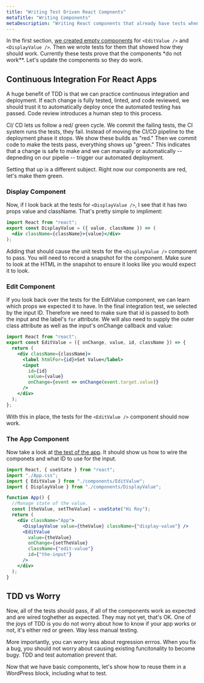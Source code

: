 ```yaml
---
title: "Writing Test Driven React Compnents"
metaTitle: "Writing Components"
metaDescription: "Writing React components that already have tests when using the TDD methodology"
---
```


In the first section, [we created empty components](http://localhost:8000/testing-react-apps/2-questions-and-specs#test-drivenreactdevelopment) for `<EditValue />` and `<DisplayValue />`. Then we wrote tests for them that showed how they should work. Currently these tests prove that the components \*do not work\*\*. Let's update the components so they do work.

## Continuous Integration For React Apps

A huge benefit of TDD is that we can practice continuous integration and deployment. If each change is fully tested, linted, and code reviewed, we should trust it to automatically deploy once the automated testing has passed. Code review introduces a human step to this process.

CI/ CD lets us follow a red/ green cycle. We commit the failing tests, the CI system runs the tests, they fail. Instead of moving the CI/CD pipeline to the deployment phase it stops. We show these builds as "red." Then we commit code to make the tests pass, everything shows up "green." This indicates that a change is safe to make and we can manually or automatically -- depneding on our pipelie -- trigger our automated deployment.

Setting that up is a different subject. Right now our components are red, let's make them green.

### Display Component

Now, if I look back at the tests for `<DisplayValue />`, I see that it has two props value and className. That's pretty simple to impliment:

```jsx
import React from "react";
export const DisplayValue = ({ value, className }) => (
  <div className={className}>{value}</div>
);
```

Adding that should cause the unit tests for the `<DisplayValue />` component to pass. You will need to record a snapshot for the component. Make sure to look at the HTML in the snapshot to ensure it looks like you would expect it to look.

### Edit Component

If you look back over the tests for the EditValue component, we can learn which props we expected it to have. In the final integration test, we selected by the input ID. Therefore we need to make sure that id is passed to both the input and the label's `for` attribute. We will also need to supply the outer class attribute as well as the input's onChange callback and value:

```jsx
import React from "react";
export const EditValue = ({ onChange, value, id, className }) => {
  return (
    <div className={className}>
      <label htmlFor={id}>Set Value</label>
      <input
        id={id}
        value={value}
        onChange={event => onChange(event.target.value)}
      />
    </div>
  );
};
```

With this in place, the tests for the `<EditValue />` component should now work.

### The App Component

Now take a look at [the test of the app](http://localhost:8000/testing-react-apps/4-integration-testing-react-apps#integrationtestingwithreacttestinglibrary). It should show us how to wire the componets and what ID to use for the input.

```jsx
import React, { useState } from "react";
import "./App.css";
import { EditValue } from "./components/EditValue";
import { DisplayValue } from "./components/DisplayValue";

function App() {
  //Manage state of the value.
  const [theValue, setTheValue] = useState("Hi Roy");
  return (
    <div className="App">
      <DisplayValue value={theValue} className={"display-value"} />
      <EditValue
        value={theValue}
        onChange={setTheValue}
        className={"edit-value"}
        id={"the-input"}
      />
    </div>
  );
}
```

## TDD vs Worry

Now, all of the tests should pass, if all of the components work as expected and are wired toghether as expected. They may not yet, that's OK. One of the joys of TDD is you do not worry about how to know if your app works or not, it's either red or green. Way less manual testing.

More importantly, you can worry less about regression errros. When you fix a bug, you should not worry about causing existing funcitonality to become bugy. TDD and test automation prevent that.

Now that we have basic components, let's show how to reuse them in a WordPress block, including what to test.

